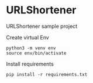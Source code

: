 # URLShortener
URLShortener sample project

Create virtual Env

```
python3 -m venv env
source env/bin/activate
```

Install requirements
```
pip install -r requirements.txt
```